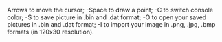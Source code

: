 Arrows to move the cursor;
-Space to draw a point;
-C to switch console color;
-S to save picture in .bin and .dat format;
-O to open your saved pictures in .bin and .dat format;
-I to import your image in .png, .jpg, .bmp formats (in 120x30 resolution).
